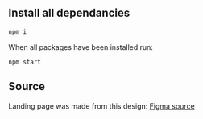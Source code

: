 ## Install all dependancies
```bash
npm i
```

When all packages have been installed run:
```
npm start
```

## Source
Landing page was made from this design:
[Figma source](https://www.figma.com/community/file/1222060007934600841)
